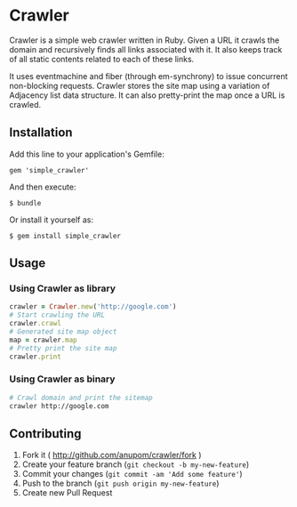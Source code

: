 # Crawler

Crawler is a simple web crawler written in Ruby. Given a URL it crawls the domain and recursively finds all links
associated with it. It also keeps track of all static contents related to each of these links.

It uses eventmachine and fiber (through em-synchrony) to issue concurrent non-blocking requests.
Crawler stores the site map using a variation of Adjacency list data structure. It can also
pretty-print the map once a URL is crawled.

## Installation

Add this line to your application's Gemfile:

    gem 'simple_crawler'

And then execute:

    $ bundle

Or install it yourself as:

    $ gem install simple_crawler

## Usage

### Using Crawler as library
```ruby
crawler = Crawler.new('http://google.com')
# Start crawling the URL
crawler.crawl
# Generated site map object
map = crawler.map
# Pretty print the site map
crawler.print
```

### Using Crawler as binary
```sh
# Crawl domain and print the sitemap
crawler http://google.com
```

## Contributing

1. Fork it ( http://github.com/anupom/crawler/fork )
2. Create your feature branch (`git checkout -b my-new-feature`)
3. Commit your changes (`git commit -am 'Add some feature'`)
4. Push to the branch (`git push origin my-new-feature`)
5. Create new Pull Request
